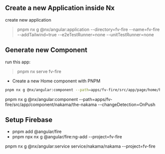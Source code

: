 
## Create a new Application inside Nx
create new application
> pnpm nx g @nx/angular:application --directory=fv-fire --name=fv-fire --addTailwind=true --e2eTestRunner=none --unitTestRunner=none

## Generate new Component
run this app:
> pnpm nx serve fv-fire

- Create a new Home component with PNPM

```sh
pnpm nx g @nx/angular:component --path=apps/fv-fire/src/app/page/home/home --changeDetection=OnPush
```

pnpm nx g @nx/angular:component --path=apps/fv-fire/src/app/component/nakama/the-nakama --changeDetection=OnPush

## Setup Firebase

  - pnpm add @angular/fire
  - pnpm npx nx g @angular/fire:ng-add --project=fv-fire


pnpm nx g @nx/angular:service service/nakama/nakama --project=fv-fire
